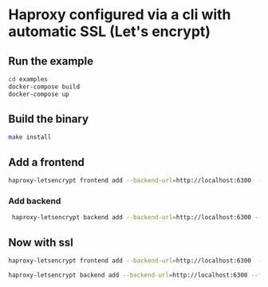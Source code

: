 # Haproxy configured via a cli with automatic SSL (Let's encrypt)

## Run the example

```bash
cd examples
docker-compose build
docker-compose up
```

## Build the binary

```bash
make install
```

## Add a frontend

```bash
haproxy-letsencrypt frontend add --backend-url=http://localhost:6300  --address=*:80 --name=http
```
### Add backend

```bash
 haproxy-letsencrypt backend add --backend-url=http://localhost:6300 --frontend=http --host=example.com -a=192.168.1.47:9000 
```


## Now with ssl

```bash
haproxy-letsencrypt frontend add --backend-url=http://localhost:6300  --port=443 --name=https --ssl
```

```bash
haproxy-letsencrypt backend add --backend-url=http://localhost:6300 --frontend=https --host=example.com -a=192.168.1.47:9000
```
